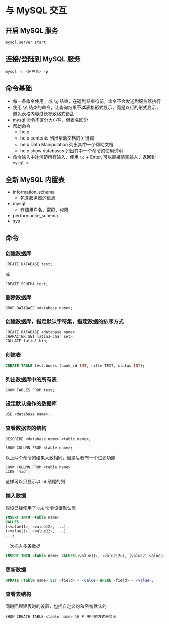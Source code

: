 # 与 MySQL 交互

## 开启 MySQL 服务

```sh
mysql.server start
```

## 连接/登陆到 MySQL 服务

```sh
mysql -u <用户名> -p
```

## 命令基础

- 每一条命令使用 `;` 或 `\g` 结束，在碰到结束符前，命令不会发送到服务器执行
- 使用 `\G` 结束的命令，让查询结果**不以**表格形式显示，而是以行的形式显示，避免表格内容过长导致格式错乱
- mysql 命令不区分大小写，但表名区分
- 帮助命令
    - help
    - help contents 列出帮助文档的关键词
    - help Data Manipulation 列出其中一个帮助文档
    - help show databases 列出其中一个命令的使用说明
- 命令输入中途清楚所有输入，使用 `\c` + Enter, 可以直接清空输入，返回到 `mysql >`

## 全新 MySQL 内置表

- information_schema
    - 包含服务器的信息
- mysql
    - 存储用户名，密码，权限
- performance_schema
- sys

## 命令 

### 创建数据库

```mysql
CREATE DATABASE test;
```

或

```mysql
CREATE SCHEMA test;
```

### 删除数据库

```mysql
DROP DATABASE <database name>;
```

### 创建数据库，指定默认字符集，指定数据的排序方式

```mysql
CREATE DATABASE <database name>
CHARACTER SET latin1<char set>
COLLATE latin1_bin;
```

### 创建表

```sql
CREATE TABLE test.books (book_id INT, title TEXT, status INT);
```

### 列出数据库中的所有表

```mysql
SHOW TABLES FROM test;
```

### 设定默认操作的数据库

```mysql
USE <database name>;
```

### 查看数据表的结构

```mysql
DESCRIBE <database name>.<table name>;
```

```mysql
SHOW COLUMN FROM <table name>;
```

以上两个命令的结果大致相同，但是后者有一个过滤功能

```mysql
SHOW COLUMN FROM <table name>
LIKE '%id';
```

这样可以只显示以 `id` 结尾的列

### 插入数据

假设已经使用了 `USE` 命令设置默认表

```sql
INSERT INTO <table name>
VALUES
(<value11>, <value12>, ...),
(<value21>, <value22>, ...),
...;
```

一次插入多条数据

```sql
INSERT INTO <table name> VALUES(<value11>, <value12>), (value21,value22), ...;
```

### 更新数据

```sql
UPDATE <table name> SET <field> = <value> WHERE <field> = <value>;
```

### 查看表结构

同时回顾建表时的设置，包括自定义的和系统默认的

```mysql
SHOW CREATE TABLE <table name> \G # 用行的方式来显示
```


